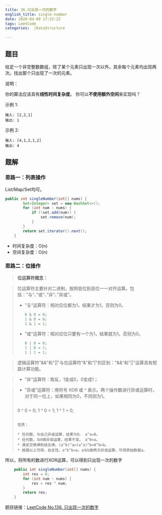 ```yaml
---
title: 26.只出现一次的数字
english_title: single-number
date: 2020-04-08 17:23:22
tags: LeetCode
categories:  /DataStructure

---
```


## 题目

给定一个非空整数数组，除了某个元素只出现一次以外，其余每个元素均出现两次。找出那个只出现了一次的元素。

说明：

你的算法应该具有**线性时间复杂度**。 你可以**不使用额外空间**来实现吗？

示例 1:

```
输入: [2,2,1]
输出: 1
```

示例 2:

```
输入: [4,1,2,1,2]
输出: 4
```

## 题解

### 思路一：列表操作

List/Map/Set均可。

```java
public int singleNumber(int[] nums) {
        Set<Integer> set = new HashSet<>();
        for (int num : nums) {
            if (!set.add(num)) {
                set.remove(num);
            }
        }
        return set.iterator().next();
    }
```

* 时间复杂度：O(n)
* 空间复杂度：O(n)

### 思路二：位操作

> **位运算符概念：**

> 位运算符主要针对二进制，按照低位到高位一一对齐运算。包括：”与“、”或“、”非“、”异或“。
>
> * ”与“运算符：相对应位都为1，结果才为1。否则为0。
>   
>   ```java
>   0 & 0 = 0;
>   1 & 0 = 0;
>   1 & 1 = 1;
>   ```
> 
> 
> * ”或“运算符：相对应位只要有一个为1，结果就为1。否则为0。
> 
>   ```java
>   0 | 0 = 0;
>   1 | 0 = 1;
>   1 | 1 = 1;
>
>   ```
> 


> 逻辑运算符"&&"和"||"与位运算符"&"和"|"的区别："&&"和"||"运算具有短路计算功能。


> 
>* ”非“运算符：取反，1变成0，0变成1；


>
> * ”异或“运算符：用符号 XOR 或 ^ 表示。两个操作数进行异或运算时，对于同一位上，如果相同为0，不同则为1。
>
>   ```java
> 0 ^ 0 = 0;
>   1 ^ 0 = 1;
>   1 ^ 1 = 0;
>   ```
>
>   性质：
>   
>   * 任何数，与自己异或运算，结果为0。 a^a=0。
>   * 任何数，与0做异或运算，结果不变。 a^0=a。
>   * 满足交换律和结合律。(a^b)^a=(a^a)^b=0^b=b。
>   * 根据以上可得，自反性。a^b^b=a。a与b做两次异或运算，可得原始数据a。

所以，将所有的数进行XOR运算，可以得到只出现一次的数字

```java
    public int singleNumber(int[] nums) {
        int res = 0;
        for (int num : nums) {
            res = res ^ num;
        }
        return res;
    }
```



题目链接：[LeetCode No.136. 只出现一次的数字](https://leetcode-cn.com/problems/single-number/)

